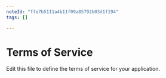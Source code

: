 ```yaml
---
noteId: "ffe7b5111a4b11f09a85792b03d1f194"
tags: []

---
```


# Terms of Service

Edit this file to define the terms of service for your application.

